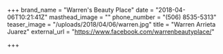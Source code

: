+++
brand_name = "Warren's Beauty Place"
date = "2018-04-06T10:21:41Z"
masthead_image = ""
phone_number = "(506) 8535-5313"
teaser_image = "/uploads/2018/04/06/warren.jpg"
title = "Warren Arrieta Juarez"
external_url = "https://www.facebook.com/warrenbeautyplace/"

+++
